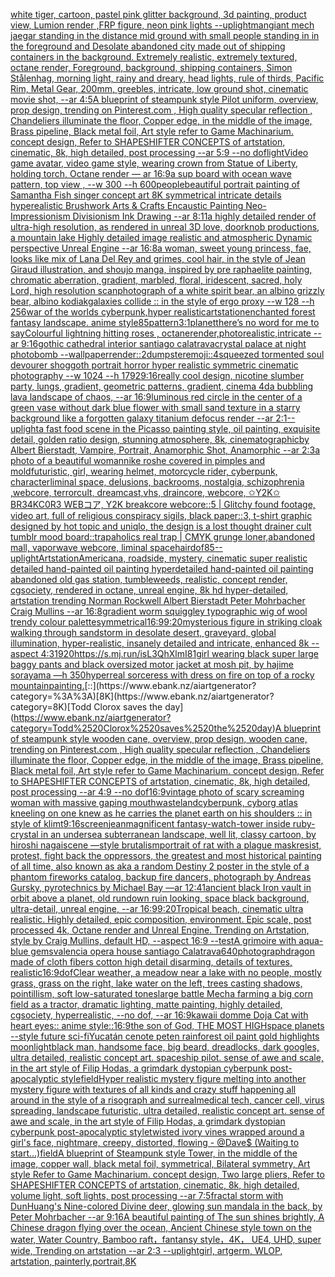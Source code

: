 [white tiger, cartoon, pastel pink glitter background, 3d painting, product view, Lumion render ,FRP figure, neon pink lights  --uplight](https://www.ebank.nz/aiartgenerator?category=white%2520tiger%2C%2520cartoon%2C%2520pastel%2520pink%2520glitter%2520background%2C%25203d%2520painting%2C%2520product%2520view%2C%2520Lumion%2520render%2520%2CFRP%2520figure%2C%2520neon%2520pink%2520lights%2520%2520--uplight)[man](https://www.ebank.nz/aiartgenerator?category=man)[giant mech jaegar standing in the distance mid ground with small people standing in in the foreground and Desolate abandoned city made out of shipping containers in the background. Extremely realistic, extremely textured, octane render, Foreground, background, shipping containers,  Simon Stålenhag,  morning light, rainy and dreary, head lights, rule of thirds, Pacific Rim, Metal Gear,  200mm, greebles, intricate, low ground shot, cinematic movie shot, --ar 4:5](https://www.ebank.nz/aiartgenerator?category=giant%2520mech%2520jaegar%2520standing%2520in%2520the%2520distance%2520mid%2520ground%2520with%2520small%2520people%2520standing%2520in%2520in%2520the%2520foreground%2520and%2520Desolate%2520abandoned%2520city%2520made%2520out%2520of%2520shipping%2520containers%2520in%2520the%2520background.%2520Extremely%2520realistic%2C%2520extremely%2520textured%2C%2520octane%2520render%2C%2520Foreground%2C%2520background%2C%2520shipping%2520containers%2C%2520%2520Simon%2520St%C3%A5lenhag%2C%2520%2520morning%2520light%2C%2520rainy%2520and%2520dreary%2C%2520head%2520lights%2C%2520rule%2520of%2520thirds%2C%2520Pacific%2520Rim%2C%2520Metal%2520Gear%2C%2520%2520200mm%2C%2520greebles%2C%2520intricate%2C%2520low%2520ground%2520shot%2C%2520cinematic%2520movie%2520shot%2C%2520--ar%25204%3A5)[A blueprint of steampunk style Pilot uniform,  overview, prop design,  trending on Pinterest.com  , High quality specular reflection ,  Chandeliers illuminate the floor, Copper  edge, in the middle of the image, Brass pipeline,  Black metal foil,  Art style refer to Game Machinarium.  concept design, Refer to SHAPESHIFTER CONCEPTS  of artstation, cinematic,  8k, high detailed,  post processing    --ar 5:9   --no dof](https://www.ebank.nz/aiartgenerator?category=A%2520blueprint%2520of%2520steampunk%2520style%2520Pilot%2520uniform%2C%2520%2520overview%2C%2520prop%2520design%2C%2520%2520trending%2520on%2520Pinterest.com%2520%2520%2C%2520High%2520quality%2520specular%2520reflection%2520%2C%2520%2520Chandeliers%2520illuminate%2520the%2520floor%2C%2520Copper%2520%2520edge%2C%2520in%2520the%2520middle%2520of%2520the%2520image%2C%2520Brass%2520pipeline%2C%2520%2520Black%2520metal%2520foil%2C%2520%2520Art%2520style%2520refer%2520to%2520Game%2520Machinarium.%2520%2520concept%2520design%2C%2520Refer%2520to%2520SHAPESHIFTER%2520CONCEPTS%2520%2520of%2520artstation%2C%2520cinematic%2C%2520%25208k%2C%2520high%2520detailed%2C%2520%2520post%2520processing%2520%2520%2520%2520--ar%25205%3A9%2520%2520%2520--no%2520dof)[light](https://www.ebank.nz/aiartgenerator?category=light)[Video game avatar, video game style, wearing crown from Statue of Liberty, holding torch, Octane render — ar 16:9](https://www.ebank.nz/aiartgenerator?category=Video%2520game%2520avatar%2C%2520video%2520game%2520style%2C%2520wearing%2520crown%2520from%2520Statue%2520of%2520Liberty%2C%2520holding%2520torch%2C%2520Octane%2520render%2520%E2%80%94%2520ar%252016%3A9)[a sup board with ocean wave pattern, top view , --w 300 --h 600](https://www.ebank.nz/aiartgenerator?category=a%2520sup%2520board%2520with%2520ocean%2520wave%2520pattern%2C%2520top%2520view%2520%2C%2520--w%2520300%2520--h%2520600)[people](https://www.ebank.nz/aiartgenerator?category=people)[beautiful portrait painting of Samantha Fish singer concept art 8K symmetrical intricate details hyperealistic Brushwork Arts & Crafts Encaustic Painting Neo-Impressionism Divisionism Ink Drawing --ar 8:11](https://www.ebank.nz/aiartgenerator?category=beautiful%2520portrait%2520painting%2520of%2520Samantha%2520Fish%2520singer%2520concept%2520art%25208K%2520symmetrical%2520intricate%2520details%2520hyperealistic%2520Brushwork%2520Arts%2520%26%2520Crafts%2520Encaustic%2520Painting%2520Neo-Impressionism%2520Divisionism%2520Ink%2520Drawing%2520--ar%25208%3A11)[a highly detailed render of ultra-high resolution, as rendered in unreal 3D love, doorknob productions, a mountain lake Highly detailed image realistic and atmospheric Dynamic perspective Unreal Engine --ar 16:8](https://www.ebank.nz/aiartgenerator?category=a%2520highly%2520detailed%2520render%2520of%2520ultra-high%2520resolution%2C%2520as%2520rendered%2520in%2520unreal%25203D%2520love%2C%2520doorknob%2520productions%2C%2520a%2520mountain%2520lake%2520Highly%2520detailed%2520image%2520realistic%2520and%2520atmospheric%2520Dynamic%2520perspective%2520Unreal%2520Engine%2520--ar%252016%3A8)[a woman, sweet young princess, fae, looks like mix of Lana Del Rey and grimes, cool hair, in the style of Jean Giraud illustration, and shoujo manga, inspired by pre raphaelite painting, chromatic aberration, gradient, marbled, floral, iridescent, sacred, holy Lord, high resolution scan](https://www.ebank.nz/aiartgenerator?category=a%2520woman%2C%2520sweet%2520young%2520princess%2C%2520fae%2C%2520looks%2520like%2520mix%2520of%2520Lana%2520Del%2520Rey%2520and%2520grimes%2C%2520cool%2520hair%2C%2520in%2520the%2520style%2520of%2520Jean%2520Giraud%2520illustration%2C%2520and%2520shoujo%2520manga%2C%2520inspired%2520by%2520pre%2520raphaelite%2520painting%2C%2520chromatic%2520aberration%2C%2520gradient%2C%2520marbled%2C%2520floral%2C%2520iridescent%2C%2520sacred%2C%2520holy%2520Lord%2C%2520high%2520resolution%2520scan)[](https://www.ebank.nz/aiartgenerator?category=)[photograph of a white spirit bear, an albino grizzly bear, albino kodiak](https://www.ebank.nz/aiartgenerator?category=photograph%2520of%2520a%2520white%2520spirit%2520bear%2C%2520an%2520albino%2520grizzly%2520bear%2C%2520albino%2520kodiak)[galaxies collide :: in the style of ergo proxy --w 128 --h 256](https://www.ebank.nz/aiartgenerator?category=galaxies%2520collide%2520%3A%3A%2520in%2520the%2520style%2520of%2520ergo%2520proxy%2520--w%2520128%2520--h%2520256)[war of the worlds cyberpunk,hyper realistic](https://www.ebank.nz/aiartgenerator?category=war%2520of%2520the%2520worlds%2520cyberpunk%2Chyper%2520realistic)[artstation](https://www.ebank.nz/aiartgenerator?category=artstation)[enchanted forest fantasy landscape. anime style](https://www.ebank.nz/aiartgenerator?category=enchanted%2520forest%2520fantasy%2520landscape.%2520anime%2520style)[85](https://www.ebank.nz/aiartgenerator?category=85)[pattern](https://www.ebank.nz/aiartgenerator?category=pattern)[3:1](https://www.ebank.nz/aiartgenerator?category=3%3A1)[planet](https://www.ebank.nz/aiartgenerator?category=planet)[there’s no word for me to say](https://www.ebank.nz/aiartgenerator?category=there%E2%80%99s%2520no%2520word%2520for%2520me%2520to%2520say)[](https://www.ebank.nz/aiartgenerator?category=)[Colourful lightning hitting roses , octanerender,photorealistic,intricate --ar 9:16](https://www.ebank.nz/aiartgenerator?category=Colourful%2520lightning%2520hitting%2520roses%2520%2C%2520octanerender%2Cphotorealistic%2Cintricate%2520--ar%25209%3A16)[gothic cathedral interior santiago calatrava](https://www.ebank.nz/aiartgenerator?category=gothic%2520cathedral%2520interior%2520santiago%2520calatrava)[crystal palace at night photobomb --wallpaper](https://www.ebank.nz/aiartgenerator?category=crystal%2520palace%2520at%2520night%2520photobomb%2520--wallpaper)[render::2](https://www.ebank.nz/aiartgenerator?category=render%3A%3A2)[dumpster](https://www.ebank.nz/aiartgenerator?category=dumpster)[emoji::4](https://www.ebank.nz/aiartgenerator?category=emoji%3A%3A4)[squeezed tormented soul devourer shoggoth portrait horror hyper realistic symmetric cinematic photography --w 1024 --h 1792](https://www.ebank.nz/aiartgenerator?category=squeezed%2520tormented%2520soul%2520devourer%2520shoggoth%2520portrait%2520horror%2520hyper%2520realistic%2520symmetric%2520cinematic%2520photography%2520--w%25201024%2520--h%25201792)[9:16](https://www.ebank.nz/aiartgenerator?category=9%3A16)[really cool design, nicotine slumber party, lungs, gradient, geometric patterns, gradient, cinema 4d](https://www.ebank.nz/aiartgenerator?category=really%2520cool%2520design%2C%2520nicotine%2520slumber%2520party%2C%2520lungs%2C%2520gradient%2C%2520geometric%2520patterns%2C%2520gradient%2C%2520cinema%25204d)[a bubbling lava landscape of chaos, --ar 16:9](https://www.ebank.nz/aiartgenerator?category=a%2520bubbling%2520lava%2520landscape%2520of%2520chaos%2C%2520--ar%252016%3A9)[luminous red circle in the center of a green vase without dark blue flower with small sand texture in a starry background like a forgotten galaxy titanium defocus render --ar 2:1](https://www.ebank.nz/aiartgenerator?category=luminous%2520red%2520circle%2520in%2520the%2520center%2520of%2520a%2520green%2520vase%2520without%2520dark%2520blue%2520flower%2520with%2520small%2520sand%2520texture%2520in%2520a%2520starry%2520background%2520like%2520a%2520forgotten%2520galaxy%2520titanium%2520defocus%2520render%2520--ar%25202%3A1)[--uplight](https://www.ebank.nz/aiartgenerator?category=--uplight)[a fast food scene in the Picasso painting style, oil painting, exquisite detail, golden ratio design, stunning atmosphere, 8k, cinematographic](https://www.ebank.nz/aiartgenerator?category=a%2520fast%2520food%2520scene%2520in%2520the%2520Picasso%2520painting%2520style%2C%2520oil%2520painting%2C%2520exquisite%2520detail%2C%2520golden%2520ratio%2520design%2C%2520stunning%2520atmosphere%2C%25208k%2C%2520cinematographic)[by Albert Bierstadt, Vampire, Portrait, Anamorphic Shot, Anamorphic --ar 2:3](https://www.ebank.nz/aiartgenerator?category=by%2520Albert%2520Bierstadt%2C%2520Vampire%2C%2520Portrait%2C%2520Anamorphic%2520Shot%2C%2520Anamorphic%2520--ar%25202%3A3)[a photo of a beautiful woman](https://www.ebank.nz/aiartgenerator?category=a%2520photo%2520of%2520a%2520beautiful%2520woman)[nike roshe covered in pimples and mold](https://www.ebank.nz/aiartgenerator?category=nike%2520roshe%2520covered%2520in%2520pimples%2520and%2520mold)[futuristic, girl, wearing helmet, motorcycle rider, cyberpunk, character](https://www.ebank.nz/aiartgenerator?category=futuristic%2C%2520girl%2C%2520wearing%2520helmet%2C%2520motorcycle%2520rider%2C%2520cyberpunk%2C%2520character)[liminal space, delusions, backrooms, nostalgia, schizophrenia ,webcore, terrorcult, dreamcast,vhs, draincore, webcore, ✩Y2K✩ BR34KC0R3 WEBコア, Y2K breakcore webcore::5 | Glitchy found footage, video art, full of religious conspiracy sigils, black paper::3, t-shirt graphic designed by hot topic and uniqlo, the design is a lost thought drainer cult tumblr mood board::trapaholics real trap | CMYK grunge loner,abandoned mall, vaporwave webcore, liminal space](https://www.ebank.nz/aiartgenerator?category=liminal%2520space%2C%2520delusions%2C%2520backrooms%2C%2520nostalgia%2C%2520schizophrenia%2520%2Cwebcore%2C%2520terrorcult%2C%2520dreamcast%2Cvhs%2C%2520draincore%2C%2520webcore%2C%2520%E2%9C%A9Y2K%E2%9C%A9%2520BR34KC0R3%2520WEB%E3%82%B3%E3%82%A2%2C%2520Y2K%2520breakcore%2520webcore%3A%3A5%2520%7C%2520Glitchy%2520found%2520footage%2C%2520video%2520art%2C%2520full%2520of%2520religious%2520conspiracy%2520sigils%2C%2520black%2520paper%3A%3A3%2C%2520t-shirt%2520graphic%2520designed%2520by%2520hot%2520topic%2520and%2520uniqlo%2C%2520the%2520design%2520is%2520a%2520lost%2520thought%2520drainer%2520cult%2520tumblr%2520mood%2520board%3A%3Atrapaholics%2520real%2520trap%2520%7C%2520CMYK%2520grunge%2520loner%2Cabandoned%2520mall%2C%2520vaporwave%2520webcore%2C%2520liminal%2520space)[hair](https://www.ebank.nz/aiartgenerator?category=hair)[dof](https://www.ebank.nz/aiartgenerator?category=dof)[85](https://www.ebank.nz/aiartgenerator?category=85)[--uplight](https://www.ebank.nz/aiartgenerator?category=--uplight)[Artstation](https://www.ebank.nz/aiartgenerator?category=Artstation)[Americana, roadside, mystery, cinematic super realistic detailed hand-painted oil painting  hyperdetailed hand-painted oil painting  abandoned old gas station, tumbleweeds,  realistic,  concept render, cgsociety, rendered in octane, unreal engine, 8k hd hyper-detailed, artstation trending Norman Rockwell Albert Bierstadt Peter Mohrbacher Craig Mullins  --ar 16:8](https://www.ebank.nz/aiartgenerator?category=Americana%2C%2520roadside%2C%2520mystery%2C%2520cinematic%2520super%2520realistic%2520detailed%2520hand-painted%2520oil%2520painting%2520%2520hyperdetailed%2520hand-painted%2520oil%2520painting%2520%2520abandoned%2520old%2520gas%2520station%2C%2520tumbleweeds%2C%2520%2520realistic%2C%2520%2520concept%2520render%2C%2520cgsociety%2C%2520rendered%2520in%2520octane%2C%2520unreal%2520engine%2C%25208k%2520hd%2520hyper-detailed%2C%2520artstation%2520trending%2520Norman%2520Rockwell%2520Albert%2520Bierstadt%2520Peter%2520Mohrbacher%2520Craig%2520Mullins%2520%2520--ar%252016%3A8)[gradient worm squiggley typographic wig of wool trendy colour palette](https://www.ebank.nz/aiartgenerator?category=gradient%2520worm%2520squiggley%2520typographic%2520wig%2520of%2520wool%2520trendy%2520colour%2520palette)[symmetrical](https://www.ebank.nz/aiartgenerator?category=symmetrical)[16:9](https://www.ebank.nz/aiartgenerator?category=16%3A9)[9:20](https://www.ebank.nz/aiartgenerator?category=9%3A20)[mysterious figure in striking cloak walking through sandstorm in desolate desert, graveyard, global illumination, hyper-realistic, insanely detailed and intricate, enhanced 8k --aspect 4:3](https://www.ebank.nz/aiartgenerator?category=mysterious%2520figure%2520in%2520striking%2520cloak%2520walking%2520through%2520sandstorm%2520in%2520desolate%2520desert%2C%2520graveyard%2C%2520global%2520illumination%2C%2520hyper-realistic%2C%2520insanely%2520detailed%2520and%2520intricate%2C%2520enhanced%25208k%2520--aspect%25204%3A3)[1920](https://www.ebank.nz/aiartgenerator?category=1920)[<https://s.mj.run/isL3QhXlmI8>](https://www.ebank.nz/aiartgenerator?category=%3Chttps%3A//s.mj.run/isL3QhXlmI8%3E)[1](https://www.ebank.nz/aiartgenerator?category=1)[girl wearing black super large baggy pants and black oversized motor jacket at mosh pit, by hajime sorayama —h 350](https://www.ebank.nz/aiartgenerator?category=girl%2520wearing%2520black%2520super%2520large%2520baggy%2520pants%2520and%2520black%2520oversized%2520motor%2520jacket%2520at%2520mosh%2520pit%2C%2520by%2520hajime%2520sorayama%2520%E2%80%94h%2520350)[hyperreal sorceress with dress on fire on top of a rocky mountain](https://www.ebank.nz/aiartgenerator?category=hyperreal%2520sorceress%2520with%2520dress%2520on%2520fire%2520on%2520top%2520of%2520a%2520rocky%2520mountain)[painting.](https://www.ebank.nz/aiartgenerator?category=painting.)[::](https://www.ebank.nz/aiartgenerator?category=%3A%3A)[8K](https://www.ebank.nz/aiartgenerator?category=8K)[Todd Clorox saves the day](https://www.ebank.nz/aiartgenerator?category=Todd%2520Clorox%2520saves%2520the%2520day)[A blueprint of steampunk style wooden cane,  overview, prop design, wooden cane,  trending on Pinterest.com  , High quality specular reflection ,  Chandeliers illuminate the floor, Copper  edge, in the middle of the image, Brass pipeline,  Black metal foil,  Art style refer to Game Machinarium.  concept design, Refer to SHAPESHIFTER CONCEPTS  of artstation, cinematic,  8k, high detailed,  post processing    --ar 4:9   --no dof](https://www.ebank.nz/aiartgenerator?category=A%2520blueprint%2520of%2520steampunk%2520style%2520wooden%2520cane%2C%2520%2520overview%2C%2520prop%2520design%2C%2520wooden%2520cane%2C%2520%2520trending%2520on%2520Pinterest.com%2520%2520%2C%2520High%2520quality%2520specular%2520reflection%2520%2C%2520%2520Chandeliers%2520illuminate%2520the%2520floor%2C%2520Copper%2520%2520edge%2C%2520in%2520the%2520middle%2520of%2520the%2520image%2C%2520Brass%2520pipeline%2C%2520%2520Black%2520metal%2520foil%2C%2520%2520Art%2520style%2520refer%2520to%2520Game%2520Machinarium.%2520%2520concept%2520design%2C%2520Refer%2520to%2520SHAPESHIFTER%2520CONCEPTS%2520%2520of%2520artstation%2C%2520cinematic%2C%2520%25208k%2C%2520high%2520detailed%2C%2520%2520post%2520processing%2520%2520%2520%2520--ar%25204%3A9%2520%2520%2520--no%2520dof)[16:9](https://www.ebank.nz/aiartgenerator?category=16%3A9)[vintage photo of scary screaming woman with massive gaping mouth](https://www.ebank.nz/aiartgenerator?category=vintage%2520photo%2520of%2520scary%2520screaming%2520woman%2520with%2520massive%2520gaping%2520mouth)[wasteland](https://www.ebank.nz/aiartgenerator?category=wasteland)[cyberpunk, cyborg atlas kneeling on one knew as he carries the planet earth on his shoulders :: in style of klimt](https://www.ebank.nz/aiartgenerator?category=cyberpunk%2C%2520cyborg%2520atlas%2520kneeling%2520on%2520one%2520knew%2520as%2520he%2520carries%2520the%2520planet%2520earth%2520on%2520his%2520shoulders%2520%3A%3A%2520in%2520style%2520of%2520klimt)[9:16](https://www.ebank.nz/aiartgenerator?category=9%3A16)[screen](https://www.ebank.nz/aiartgenerator?category=screen)[jean](https://www.ebank.nz/aiartgenerator?category=jean)[magnificent fantasy-watch-tower inside ruby-crystal in an undersea subterranean landscape, well lit, classy cartoon, by hiroshi nagai](https://www.ebank.nz/aiartgenerator?category=magnificent%2520fantasy-watch-tower%2520inside%2520ruby-crystal%2520in%2520an%2520undersea%2520subterranean%2520landscape%2C%2520well%2520lit%2C%2520classy%2520cartoon%2C%2520by%2520hiroshi%2520nagai)[scene —style brutalism](https://www.ebank.nz/aiartgenerator?category=scene%2520%E2%80%94style%2520brutalism)[portrait of rat with a plague mask](https://www.ebank.nz/aiartgenerator?category=portrait%2520of%2520rat%2520with%2520a%2520plague%2520mask)[resist, protest, fight back the oppressors, the greatest and most historical painting of all time, also known as aka a random Destiny 2 poster in the style of a phantom fireworks catalog, backup fire dancers, photograph by Andreas Gursky, pyrotechnics by Michael Bay —ar 12:41](https://www.ebank.nz/aiartgenerator?category=resist%2C%2520protest%2C%2520fight%2520back%2520the%2520oppressors%2C%2520the%2520greatest%2520and%2520most%2520historical%2520painting%2520of%2520all%2520time%2C%2520also%2520known%2520as%2520aka%2520a%2520random%2520Destiny%25202%2520poster%2520in%2520the%2520style%2520of%2520a%2520phantom%2520fireworks%2520catalog%2C%2520backup%2520fire%2520dancers%2C%2520photograph%2520by%2520Andreas%2520Gursky%2C%2520pyrotechnics%2520by%2520Michael%2520Bay%2520%E2%80%94ar%252012%3A41)[ancient black Iron vault in orbit above a planet, old rundown ruin looking, space black background, ultra-detail, unreal engine, --ar 16:9](https://www.ebank.nz/aiartgenerator?category=ancient%2520black%2520Iron%2520vault%2520in%2520orbit%2520above%2520a%2520planet%2C%2520old%2520rundown%2520ruin%2520looking%2C%2520space%2520black%2520background%2C%2520ultra-detail%2C%2520unreal%2520engine%2C%2520--ar%252016%3A9)[9:20](https://www.ebank.nz/aiartgenerator?category=9%3A20)[Tropical beach, cinematic ultra realistic. Highly detailed, epic composition, environment. Epic scale, post processed 4k, Octane render and Unreal Engine. Trending on Artstation, style by Craig Mullins, default HD, --aspect 16:9 --test](https://www.ebank.nz/aiartgenerator?category=Tropical%2520beach%2C%2520cinematic%2520ultra%2520realistic.%2520Highly%2520detailed%2C%2520epic%2520composition%2C%2520environment.%2520Epic%2520scale%2C%2520post%2520processed%25204k%2C%2520Octane%2520render%2520and%2520Unreal%2520Engine.%2520Trending%2520on%2520Artstation%2C%2520style%2520by%2520Craig%2520Mullins%2C%2520default%2520HD%2C%2520--aspect%252016%3A9%2520--test)[A grimoire with aqua-blue gems](https://www.ebank.nz/aiartgenerator?category=A%2520grimoire%2520with%2520aqua-blue%2520gems)[valencia opera house santiago Calatrava](https://www.ebank.nz/aiartgenerator?category=valencia%2520opera%2520house%2520santiago%2520Calatrava)[640](https://www.ebank.nz/aiartgenerator?category=640)[photograph](https://www.ebank.nz/aiartgenerator?category=photograph)[dragon made of cloth fibers cotton high detail disarming, details of textures, realistic](https://www.ebank.nz/aiartgenerator?category=dragon%2520made%2520of%2520cloth%2520fibers%2520cotton%2520high%2520detail%2520disarming%2C%2520details%2520of%2520textures%2C%2520realistic)[16:9](https://www.ebank.nz/aiartgenerator?category=16%3A9)[dof](https://www.ebank.nz/aiartgenerator?category=dof)[Clear weather, a meadow near a lake with no people, mostly grass, grass on the right, lake water on the left, trees casting shadows, pointillism, soft low-saturated tones](https://www.ebank.nz/aiartgenerator?category=Clear%2520weather%2C%2520a%2520meadow%2520near%2520a%2520lake%2520with%2520no%2520people%2C%2520mostly%2520grass%2C%2520grass%2520on%2520the%2520right%2C%2520lake%2520water%2520on%2520the%2520left%2C%2520trees%2520casting%2520shadows%2C%2520pointillism%2C%2520soft%2520low-saturated%2520tones)[large battle Mecha farming a big corn field as a tractor, dramatic lighting, matte painting, highly detailed, cgsociety, hyperrealistic, --no dof, --ar 16:9](https://www.ebank.nz/aiartgenerator?category=large%2520battle%2520Mecha%2520farming%2520a%2520big%2520corn%2520field%2520as%2520a%2520tractor%2C%2520dramatic%2520lighting%2C%2520matte%2520painting%2C%2520highly%2520detailed%2C%2520cgsociety%2C%2520hyperrealistic%2C%2520--no%2520dof%2C%2520--ar%252016%3A9)[kawaii domme Doja Cat with heart eyes:: anime style::](https://www.ebank.nz/aiartgenerator?category=kawaii%2520domme%2520Doja%2520Cat%2520with%2520heart%2520eyes%3A%3A%2520anime%2520style%3A%3A)[16:9](https://www.ebank.nz/aiartgenerator?category=16%3A9)[the son of God, THE MOST HIGH](https://www.ebank.nz/aiartgenerator?category=the%2520son%2520of%2520God%2C%2520THE%2520MOST%2520HIGH)[space planets --style future sci-fi](https://www.ebank.nz/aiartgenerator?category=space%2520planets%2520--style%2520future%2520sci-fi)[Yucatán cenote peten rainforest oil paint gold highlights moonlight](https://www.ebank.nz/aiartgenerator?category=Yucat%C3%A1n%2520cenote%2520peten%2520rainforest%2520oil%2520paint%2520gold%2520highlights%2520moonlight)[black man, handsome face, big beard, dreadlocks, dark googles, ultra detailed, realistic concept art. spaceship pilot. sense of awe and scale, in the art style of Filip Hodas, a grimdark dystopian cyberpunk post-apocalyptic style](https://www.ebank.nz/aiartgenerator?category=black%2520man%2C%2520handsome%2520face%2C%2520big%2520beard%2C%2520dreadlocks%2C%2520dark%2520googles%2C%2520ultra%2520detailed%2C%2520realistic%2520concept%2520art.%2520spaceship%2520pilot.%2520sense%2520of%2520awe%2520and%2520scale%2C%2520in%2520the%2520art%2520style%2520of%2520Filip%2520Hodas%2C%2520a%2520grimdark%2520dystopian%2520cyberpunk%2520post-apocalyptic%2520style)[field](https://www.ebank.nz/aiartgenerator?category=field)[Hyper realistic mystery figure melting into another mystery figure with textures of all kinds and crazy  stuff happening all around in the style of a risograph and surreal](https://www.ebank.nz/aiartgenerator?category=Hyper%2520realistic%2520mystery%2520figure%2520melting%2520into%2520another%2520mystery%2520figure%2520with%2520textures%2520of%2520all%2520kinds%2520and%2520crazy%2520%2520stuff%2520happening%2520all%2520around%2520in%2520the%2520style%2520of%2520a%2520risograph%2520and%2520surreal)[medical tech, cancer cell, virus spreading, landscape futuristic, ultra detailed, realistic concept art. sense of awe and scale, in the art style of Filip Hodas, a grimdark dystopian cyberpunk post-apocalyptic style](https://www.ebank.nz/aiartgenerator?category=medical%2520tech%2C%2520cancer%2520cell%2C%2520virus%2520spreading%2C%2520landscape%2520futuristic%2C%2520ultra%2520detailed%2C%2520realistic%2520concept%2520art.%2520sense%2520of%2520awe%2520and%2520scale%2C%2520in%2520the%2520art%2520style%2520of%2520Filip%2520Hodas%2C%2520a%2520grimdark%2520dystopian%2520cyberpunk%2520post-apocalyptic%2520style)[twisted ivory vines wrapped around a girl's face, nightmare, creepy, distorted, flowing - @Dave$ (Waiting to start...)](https://www.ebank.nz/aiartgenerator?category=twisted%2520ivory%2520vines%2520wrapped%2520around%2520a%2520girl%27s%2520face%2C%2520nightmare%2C%2520creepy%2C%2520distorted%2C%2520flowing%2520-%2520%40Dave%24%2520%28Waiting%2520to%2520start...%29)[field](https://www.ebank.nz/aiartgenerator?category=field)[A blueprint of Steampunk style Tower,   in the middle of the image,   copper wall, black metal foil, symmetrical,  Bilateral symmetry,  Art style Refer to Game Machinarium.  concept design, Two large pliers, Refer to SHAPESHIFTER CONCEPTS  of artstation, cinematic,  8k, high detailed,  volume light,  soft lights,  post processing    --ar 7:5](https://www.ebank.nz/aiartgenerator?category=A%2520blueprint%2520of%2520Steampunk%2520style%2520Tower%2C%2520%2520%2520in%2520the%2520middle%2520of%2520the%2520image%2C%2520%2520%2520copper%2520wall%2C%2520black%2520metal%2520foil%2C%2520symmetrical%2C%2520%2520Bilateral%2520symmetry%2C%2520%2520Art%2520style%2520Refer%2520to%2520Game%2520Machinarium.%2520%2520concept%2520design%2C%2520Two%2520large%2520pliers%2C%2520Refer%2520to%2520SHAPESHIFTER%2520CONCEPTS%2520%2520of%2520artstation%2C%2520cinematic%2C%2520%25208k%2C%2520high%2520detailed%2C%2520%2520volume%2520light%2C%2520%2520soft%2520lights%2C%2520%2520post%2520processing%2520%2520%2520%2520--ar%25207%3A5)[fractal storm with DunHuang's Nine-colored Divine deer, glowing sun mandala in the back, by Peter Mohrbacher  --ar 9:16](https://www.ebank.nz/aiartgenerator?category=fractal%2520storm%2520with%2520DunHuang%27s%2520Nine-colored%2520Divine%2520deer%2C%2520glowing%2520sun%2520mandala%2520in%2520the%2520back%2C%2520by%2520Peter%2520Mohrbacher%2520%2520--ar%25209%3A16)[A beautiful painting of The sun shines brightly, A Chinese dragon flying over the ocean, Ancient Chinese style town on the water, Water Country, Bamboo raft，fantansy style，4K， UE4, UHD, super wide,  Trending on artstation --ar 2:3 --uplight](https://www.ebank.nz/aiartgenerator?category=A%2520beautiful%2520painting%2520of%2520The%2520sun%2520shines%2520brightly%2C%2520A%2520Chinese%2520dragon%2520flying%2520over%2520the%2520ocean%2C%2520Ancient%2520Chinese%2520style%2520town%2520on%2520the%2520water%2C%2520Water%2520Country%2C%2520Bamboo%2520raft%EF%BC%8Cfantansy%2520style%EF%BC%8C4K%EF%BC%8C%2520UE4%2C%2520UHD%2C%2520super%2520wide%2C%2520%2520Trending%2520on%2520artstation%2520--ar%25202%3A3%2520--uplight)[girl, artgerm, WLOP, artstation, painterly,portrait,8K](https://www.ebank.nz/aiartgenerator?category=girl%2C%2520artgerm%2C%2520WLOP%2C%2520artstation%2C%2520painterly%2Cportrait%2C8K)